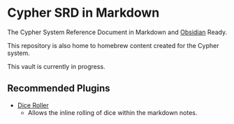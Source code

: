 # Cypher SRD in Markdown

The Cypher System Reference Document in Markdown and [Obsidian](https://obsidian.md/) Ready.

This repository is also home to homebrew content created for the Cypher system.

This vault is currently in progress.

## Recommended Plugins

- [Dice Roller](https://github.com/javalent/dice-roller)
	- Allows the inline rolling of dice within the markdown notes. 

